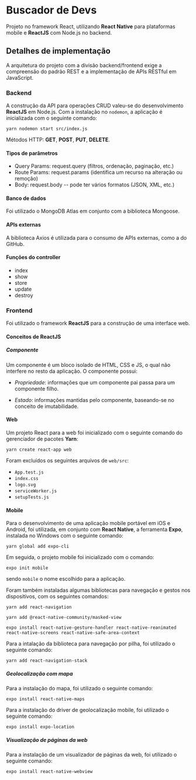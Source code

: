 # Buscador de Devs
Projeto no framework React, utilizando **React Native** para plataformas mobile e **ReactJS** com Node.js no backend.

## Detalhes de implementação
A arquitetura do projeto com a divisão backend/frontend exige a compreensão do padrão REST e a implementação de APIs RESTful em JavaScript.

### Backend
A construção da API para operações CRUD valeu-se do desenvolvimento **ReactJS** em Node.js. Com a instalação no ```nodemon```, a aplicação é inicializada com o seguinte comando:

```yarn nodemon start src/index.js```

Métodos HTTP: **GET**, **POST**, **PUT**, **DELETE**.

#### Tipos de parâmetros
* Query Params: request.query (filtros, ordenação, paginação, etc.)
* Route Params: request.params (identifica um recurso na alteração ou remoção)
* Body: request.body -- pode ter vários formatos (JSON, XML, etc.)

#### Banco de dados
Foi utilizado o MongoDB Atlas em conjunto com a biblioteca Mongoose.

#### APIs externas
A biblioteca Axios é utilizada para o consumo de APIs externas, como a do GitHub.

#### Funções do controller
* index
* show
* store
* update
* destroy

### Frontend
Foi utilizado o framework **ReactJS** para a construção de uma interface web.

#### Conceitos de ReactJS

##### Componente
Um componente é um bloco isolado de HTML, CSS e JS, o qual não interfere no resto da aplicação. O componente possui:

* *Propriedade*: informações que um componente pai passa para um componente filho.

* *Estado*: informações mantidas pelo componente, baseando-se no conceito de imutabilidade.

#### Web
Um projeto React para a web foi inicializado com o seguinte comando do gerenciador de pacotes **Yarn**:

```yarn create react-app web```

Foram excluídos os seguintes arquivos de ```web/src```:
* ```App.test.js```
* ```index.css```
* ```logo.svg```
* ```serviceWorker.js```
* ```setupTests.js```

#### Mobile
Para o desenvolvimento de uma aplicação mobile portável em iOS e Android, foi utilizada, em conjunto com **React Native**, a ferramenta **Expo**, instalada no Windows com o seguinte comando:

```yarn global add expo-cli```

Em seguida, o projeto mobile foi inicializado com o comando:

```expo init mobile```

sendo ```mobile``` o nome escolhido para a aplicação.

Foram também instaladas algumas bibliotecas para navegação e gestos nos dispositivos, com os seguintes comandos:

```yarn add react-navigation```

```yarn add @react-native-community/masked-view```

```expo install react-native-gesture-handler react-native-reanimated react-native-screens react-native-safe-area-context```

Para a intalação da biblioteca para navegação por pilha, foi utilizado o seguinte comando:

```yarn add react-navigation-stack```

##### Geolocalização com mapa

Para a instalação do mapa, foi utilizado o seguinte comando:

```expo install react-native-maps```

Para a instalação do driver de geolocalização mobile, foi utilizado o seguinte comando:

```expo install expo-location```

##### Visualização de páginas da web

Para a instalação de um visualizador de páginas da web, foi utilizado o seguinte comando:

```expo install react-native-webview```
